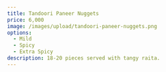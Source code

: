 ```yaml
---
title: Tandoori Paneer Nuggets
price: 6,000
image: /images/upload/tandoori-paneer-nuggets.png
options:
  - Mild
  - Spicy
  - Extra Spicy
description: 18-20 pieces served with tangy raita.
---
```

